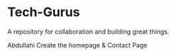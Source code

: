 # Tech-Gurus
A repository for collaboration and building great things.

Abdullahi Create the homepage & Contact Page
